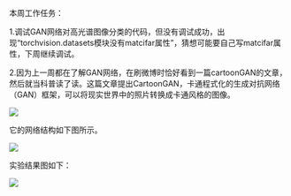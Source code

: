 本周工作任务：

1.调试GAN网络对高光谱图像分类的代码，但没有调试成功，出现“torchvision.datasets模块没有matcifar属性”，猜想可能要自己写matcifar属性，下周继续调试。

2.因为上一周都在了解GAN网络，在刷微博时恰好看到一篇cartoonGAN的文章，然后就当科普读了读。这篇文章提出CartoonGAN，卡通程式化的生成对抗网络（GAN）框架，可以将现实世界中的照片转换成卡通风格的图像。

![](https://ws1.sinaimg.cn/large/006JdzQGly1fsfk66yolej30cg07vacx.jpg)

它的网络结构如下图所示。

![](https://ws1.sinaimg.cn/large/006JdzQGly1fsfkfk9rt9j30pc0fsgqc.jpg)

实验结果图如下：

![](https://ws1.sinaimg.cn/large/006JdzQGly1fsfkh98bp5j30po0jtqpb.jpg)

